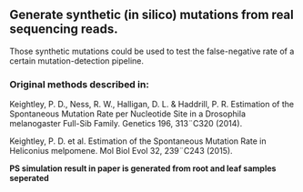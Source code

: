 **Generate synthetic (in silico) mutations from real sequencing reads.**
----------------------------------------------------------------------
Those synthetic mutations could be used to test the false-negative rate of a certain mutation-detection pipeline.


### Original methods described in:
Keightley, P. D., Ness, R. W., Halligan, D. L. & Haddrill, P. R. Estimation of the Spontaneous Mutation Rate per Nucleotide Site in a Drosophila melanogaster Full-Sib Family. Genetics 196, 313¨C320 (2014).

Keightley, P. D. et al. Estimation of the Spontaneous Mutation Rate in Heliconius melpomene. Mol Biol Evol 32, 239¨C243 (2015).

**PS simulation result in paper is generated from root and leaf samples seperated**
